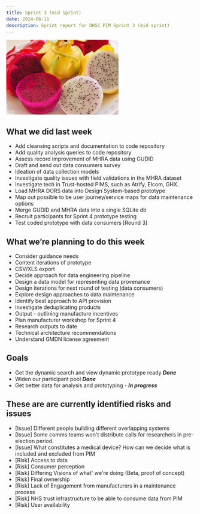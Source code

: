 ```yaml
---
title: Sprint 3 (mid sprint)
date: 2024-06-11
description: Sprint report for DHSC PIM Sprint 3 (mid sprint)
---
```


![Dragon fruit](dragonFruit.jpg)

## What we did last week

- Add cleansing scripts and documentation to code repository
- Add quality analysis queries to code repository
- Assess record improvement of MHRA data using GUDID
- Draft and send out data consumers survey
- Ideation of data collection models
- Investigate quality issues with field validations in the MHRA dataset
- Investigate tech in Trust-hosted PIMS, such as Atrify, Elcom, GHX.
- Load MHRA DORS data into Design System-based prototype
- Map out possible to be user journey/service maps for data maintenance options
- Merge GUDID and MHRA data into a single SQLite db
- Recruit participants for Sprint 4 prototype testing
- Test coded prototype with data consumers [Round 3]

## What we’re planning to do this week

- Consider guidance needs
- Content iterations of prototype
- CSV/XLS export
- Decide approach for data engineering pipeline
- Design a data model for representing data provenance
- Design iterations for next round of testing (data consumers)
- Explore design approaches to data maintenance
- Identify best approach to API provision
- Investigate deduplicating products
- Output - outlining manufacture incentives
- Plan manufacturer workshop for Sprint 4
- Research outputs to date
- Technical architecture recommendations
- Understand GMDN license agreement

## Goals

- Get the dynamic search and view dynamic prototype ready <span class="badge bg-success">_**Done**_</span>
- Widen our participant pool <span class="badge bg-success">_**Done**_</span> 
- Get better data for analysis and prototyping - <span class="badge bg-info">_**In progress**_</span>

## These are are currently identified risks and issues

- [Issue] Different people building different overlapping systems
- [Issue] Some comms teams won't distribute calls for researchers in pre-election period.
- [Issue] What constitutes a medical device? How can we decide what is included and excluded from PIM
- [Risk] Access to data
- [Risk] Consumer perception
- [Risk] Differing Visions of what' we're doing (Beta, proof of concept)
- [Risk] Final ownership
- [Risk] Lack of Engagement from manufacturers in a maintenance process
- [Risk] NHS trust infrastructure to be able to consume data from PIM
- [Risk] User availability






